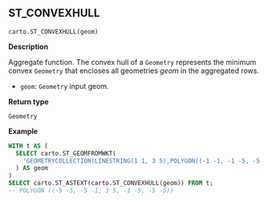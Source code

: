 ## ST_CONVEXHULL

```sql:signature
carto.ST_CONVEXHULL(geom)
```

**Description**

Aggregate function. The convex hull of a `Geometry` represents the minimum convex `Geometry` that encloses all geometries _geom_ in the aggregated rows.

* `geom`: `Geometry` input geom.

**Return type**

`Geometry`

**Example**

```sql
WITH t AS (
  SELECT carto.ST_GEOMFROMWKT(
    'GEOMETRYCOLLECTION(LINESTRING(1 1, 3 5),POLYGON((-1 -1, -1 -5, -5 -5, -5 -1, -1 -1)))'
  ) AS geom
)
SELECT carto.ST_ASTEXT(carto.ST_CONVEXHULL(geom)) FROM t;
-- POLYGON ((-5 -5, -5 -1, 3 5, -1 -5, -5 -5))
```
